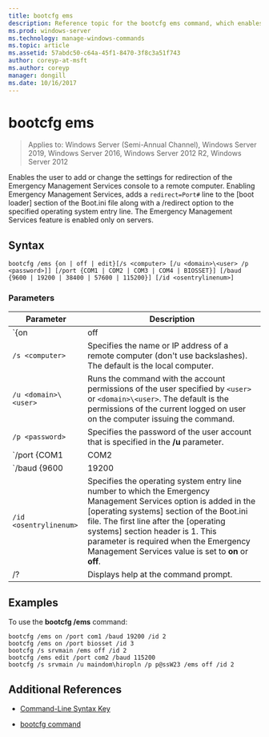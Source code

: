 ```yaml
---
title: bootcfg ems
description: Reference topic for the bootcfg ems command, which enables the user to add or change the settings for redirection of the Emergency Management Services console to a remote computer.
ms.prod: windows-server
ms.technology: manage-windows-commands
ms.topic: article
ms.assetid: 57abdc50-c64a-45f1-8470-3f8c3a51f743
author: coreyp-at-msft
ms.author: coreyp
manager: dongill
ms.date: 10/16/2017
---
```

# bootcfg ems

> Applies to: Windows Server (Semi-Annual Channel), Windows Server 2019, Windows Server 2016, Windows Server 2012 R2, Windows Server 2012

Enables the user to add or change the settings for redirection of the Emergency Management Services console to a remote computer. Enabling Emergency Management Services, adds a `redirect=Port#` line to the [boot loader] section of the Boot.ini file along with a /redirect option to the specified operating system entry line. The Emergency Management Services feature is enabled only on servers.

## Syntax

```
bootcfg /ems {on | off | edit}[/s <computer> [/u <domain>\<user> /p <password>]] [/port {COM1 | COM2 | COM3 | COM4 | BIOSSET}] [/baud {9600 | 19200 | 38400 | 57600 | 115200}] [/id <osentrylinenum>]
```

### Parameters

| Parameter | Description |
| --------- | ----------- |
| `{on | off | edit}` | Specifies the value for Emergency Management Services redirection, including:<ul><li>**on.** Enables remote output for the specified `<osentrylinenum>`. Also adds a /redirect option to the specified <osentrylinenum> and a `redirect=com<X>` setting to the [boot loader] section. The value of `com<X>` is set by the **/port** parameter.</li><li>**off.** Disables output to a remote computer. Also removes the /redirect option to the specified <osentrylinenum> and the `redirect=com<X>` setting from the [boot loader] section.</li><li>**edit.** Allows changes to port settings by changing the `redirect=com<X>` setting in the [boot loader] section. The value of `com<X>` is set by the **/port** parameter.</li></ul> |
| `/s <computer>` | Specifies the name or IP address of a remote computer (don't use backslashes). The default is the local computer. |
| `/u <domain>\<user>`  | Runs the command with the account permissions of the user specified by `<user>` or `<domain>\<user>`. The default is the permissions of the current logged on user on the computer issuing the command. |
| `/p <password>` | Specifies the password of the user account that is specified in the **/u** parameter. |
| `/port {COM1 | COM2 | COM3 | COM4 | BIOSSET}` |  Specifies the COM port to be used for redirection. The BIOSSET parameter directs Emergency Management Services to get the BIOS settings to determine which port should be used for redirection. Don't use this parameter if remotely administered output is disabled. |
| `/baud {9600 | 19200 | 38400 | 57600 | 115200}` | Specifies the baud rate to be used for redirection. Don't use this parameter if remotely administered output is disabled. |
| `/id <osentrylinenum>` | Specifies the operating system entry line number to which the Emergency Management Services option is added in the [operating systems] section of the Boot.ini file. The first line after the [operating systems] section header is 1. This parameter is required when the Emergency Management Services value is set to **on** or **off**. |
| /? | Displays help at the command prompt. |

## Examples

To use the **bootcfg /ems** command:

```
bootcfg /ems on /port com1 /baud 19200 /id 2
bootcfg /ems on /port biosset /id 3
bootcfg /s srvmain /ems off /id 2
bootcfg /ems edit /port com2 /baud 115200
bootcfg /s srvmain /u maindom\hiropln /p p@ssW23 /ems off /id 2
```

## Additional References

- [Command-Line Syntax Key](command-line-syntax-key.md)

- [bootcfg command](bootcfg.md)
